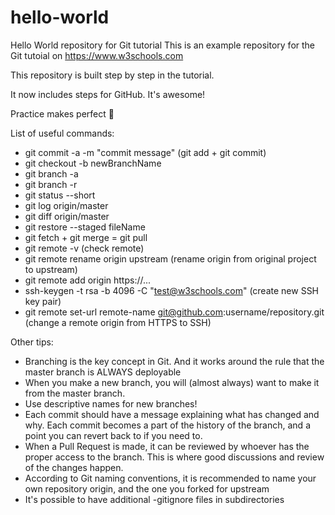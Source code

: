 # hello-world
Hello World repository for Git tutorial
This is an example repository for the Git tutoial on https://www.w3schools.com

This repository is built step by step in the tutorial.

It now includes steps for GitHub. It's awesome!

Practice makes perfect 🦖

List of useful commands:
- git commit -a -m "commit message" (git add + git commit)
- git checkout -b newBranchName
- git branch -a
- git branch -r
- git status --short
- git log origin/master
- git diff origin/master
- git restore --staged fileName
- git fetch + git merge = git pull
- git remote -v (check remote)
- git remote rename origin upstream (rename origin from original project to upstream)
- git remote add origin https://...
- ssh-keygen -t rsa -b 4096 -C "test@w3schools.com" (create new SSH key pair)
- git remote set-url remote-name git@github.com:username/repository.git (change a remote origin from HTTPS to SSH)

Other tips:
- Branching is the key concept in Git. And it works around the rule that the master branch is ALWAYS deployable
- When you make a new branch, you will (almost always) want to make it from the master branch.
- Use descriptive names for new branches!
- Each commit should have a message explaining what has changed and why. Each commit becomes a part of the history of the branch, and a point you can revert back to if you need to.
- When a Pull Request is made, it can be reviewed by whoever has the proper access to the branch. This is where good discussions and review of the changes happen.
- According to Git naming conventions, it is recommended to name your own repository origin, and the one you forked for upstream
- It's possible to have additional -gitignore files in subdirectories


